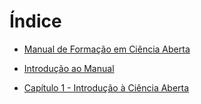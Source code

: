 # Índice

* [Manual de Formação em Ciência Aberta](README.md)

* [Introdução ao Manual](01Introducao/README.md)

* [Capítulo 1 - Introdução à Ciência Aberta](02IntroducaoaCienciaAberta/README.md)
